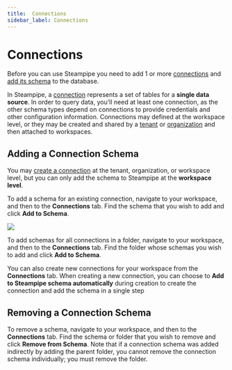 ```yaml
---
title:  Connections
sidebar_label: Connections
---
```


# Connections

Before you can use Steampipe you need to add 1 or more [connections](/pipes/docs/workspaces/connections) and [add its schema](#adding-a-connection-schema) to the database.  

In Steampipe, a [connection](https://steampipe.io/docs/managing/connections) represents a set of tables for a **single data source**.  In order to query data, you'll need at least one connection, as the other schema types depend on connections to provide credentials and other configuration information. Connections may defined at the workspace level, or they may be created and shared by a [tenant](/pipes/docs/accounts/tenant/connections) or [organization](/pipes/docs/accounts/org/connections) and then attached to workspaces.



## Adding a Connection Schema
You may [create a connection](/pipes/docs/workspaces/connections) at the tenant, organization, or workspace level, but you can only add the schema to Steampipe at the **workspace level**.  

To add a schema for an existing connection, navigate to your workspace, and then to the **Connections** tab.  Find the schema that you wish to add and click **Add to Schema**.

![](/images/docs/pipes/steampipe/steampipe_schemas_add_remove.png)


To add schemas for all connections in a folder, navigate to your workspace, and then to the **Connections** tab.  Find the folder whose schemas you wish to add and click **Add to Schema**.

You can also create new connections for your workspace from the **Connections** tab.  When creating a new connection, you can choose to  **Add to Steampipe schema automatically** during creation to create the connection and add the schema in a single step


## Removing a Connection Schema

To remove a schema, navigate to your workspace, and then to the **Connections** tab.  Find the schema or folder that you wish to remove and click **Remove from Schema**.  Note that if a connection schema was added indirectly by adding the parent folder, you cannot remove the connection schema individually; you must remove the folder.


<!--


There are 3 types of schemas in Turbot Pipes.

A [Connection](connections) represents a set of tables for a **single data source**.  In order to query data, you'll need at least one connection, as the other connection types depend on connections to provide credentials and other configuration information. Connections may defined at the workspace level, or they may be created on a [tenant](/pipes/docs/accounts/tenant/connections) or [organization](/pipes/docs/accounts/tenant/connections) and then [attached to workspaces](/pipes/docs/workspaces/connections#adding-schemas) - they can be shared by multiple workspaces within the account or organization. 

An [Aggregator](aggregators) allows you to query data from **multiple connections** as if they are a single connection. For example, using aggregators, you can query multiple AWS accounts from a single table.  Unlike connections, aggregators cannot be defined at the tenant or organization level or shared across workspaces - they can only be created at the workspace level.

A [Datatank](datatank) provides a mechanism to proactively query connections on a schedule and **store the results**. You can then query the stored results instead of the 'live' schemas, resulting in reduced query latency (at the expense of data currency). Datatank is a paid Turbot Pipes feature and is not available in the free Developer plan.  Like aggregators, datatanks cannot be defined at the tenant or organization level or shared across workspaces - they can only be created at the workspace level.


-->